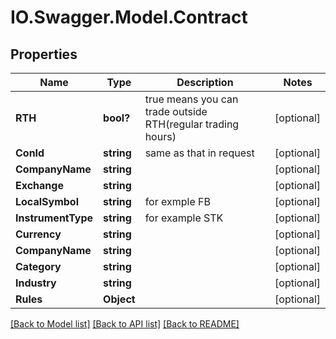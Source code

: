 # IO.Swagger.Model.Contract
## Properties

Name | Type | Description | Notes
------------ | ------------- | ------------- | -------------
**RTH** | **bool?** | true means you can trade outside RTH(regular trading hours) | [optional] 
**ConId** | **string** | same as that in request | [optional] 
**CompanyName** | **string** |  | [optional] 
**Exchange** | **string** |  | [optional] 
**LocalSymbol** | **string** | for exmple FB | [optional] 
**InstrumentType** | **string** | for example STK | [optional] 
**Currency** | **string** |  | [optional] 
**CompanyName** | **string** |  | [optional] 
**Category** | **string** |  | [optional] 
**Industry** | **string** |  | [optional] 
**Rules** | **Object** |  | [optional] 

[[Back to Model list]](../README.md#documentation-for-models) [[Back to API list]](../README.md#documentation-for-api-endpoints) [[Back to README]](../README.md)

